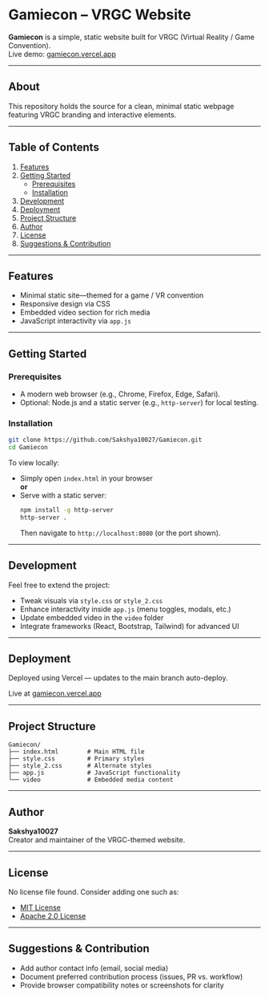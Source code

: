 # Gamiecon – VRGC Website

**Gamiecon** is a simple, static website built for VRGC (Virtual Reality / Game Convention).  
Live demo: [gamiecon.vercel.app](https://gamiecon.vercel.app)

---

## About

This repository holds the source for a clean, minimal static webpage featuring VRGC branding and interactive elements.

---

## Table of Contents
1. [Features](#features)  
2. [Getting Started](#getting-started)  
   - [Prerequisites](#prerequisites)  
   - [Installation](#installation)  
3. [Development](#development)  
4. [Deployment](#deployment)  
5. [Project Structure](#project-structure)  
6. [Author](#author)  
7. [License](#license)  
8. [Suggestions & Contribution](#suggestions--contribution)

---

## Features
- Minimal static site—themed for a game / VR convention  
- Responsive design via CSS  
- Embedded video section for rich media  
- JavaScript interactivity via `app.js`

---

## Getting Started

### Prerequisites
- A modern web browser (e.g., Chrome, Firefox, Edge, Safari).  
- Optional: Node.js and a static server (e.g., `http-server`) for local testing.

### Installation
```bash
git clone https://github.com/Sakshya10027/Gamiecon.git
cd Gamiecon
```
To view locally:
- Simply open `index.html` in your browser  
  **or**  
- Serve with a static server:
  ```bash
  npm install -g http-server
  http-server .
  ```
  Then navigate to `http://localhost:8080` (or the port shown).

---

## Development

Feel free to extend the project:
- Tweak visuals via `style.css` or `style_2.css`  
- Enhance interactivity inside `app.js` (menu toggles, modals, etc.)  
- Update embedded video in the `video` folder  
- Integrate frameworks (React, Bootstrap, Tailwind) for advanced UI

---

## Deployment

Deployed using Vercel — updates to the main branch auto-deploy.

Live at [gamiecon.vercel.app](https://gamiecon.vercel.app)

---

## Project Structure
```
Gamiecon/
├── index.html        # Main HTML file
├── style.css         # Primary styles
├── style_2.css       # Alternate styles
├── app.js            # JavaScript functionality
└── video             # Embedded media content
```

---

## Author
**Sakshya10027**  
Creator and maintainer of the VRGC-themed website.

---

## License
No license file found. Consider adding one such as:
- [MIT License](https://opensource.org/licenses/MIT)  
- [Apache 2.0 License](https://www.apache.org/licenses/LICENSE-2.0)

---

## Suggestions & Contribution
- Add author contact info (email, social media)  
- Document preferred contribution process (issues, PR vs. workflow)  
- Provide browser compatibility notes or screenshots for clarity  
